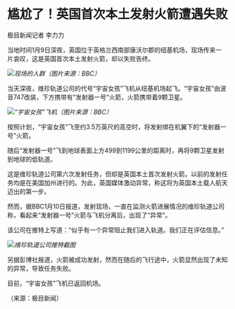 # 尴尬了！英国首次本土发射火箭遭遇失败

极目新闻记者 李力力

当地时间1月9日深夜，英国位于英格兰西南部康沃尔郡的纽基机场，现场传来一片哀叹，这是英国首次本土发射火箭，却以失败告终。

![](https://inews.gtimg.com/news_bt/OkZj9klthHoSM9zA0l6FEXB-wHR5kLnVYmQVIRGBFWGUgAA/1000)_现场的人群（图片来源：BBC）_

当天深夜，维珍轨道公司的代号“宇宙女孩”飞机从纽基机场起飞。“宇宙女孩”由波音747改装，下方携带有“发射器一号”火箭，火箭携带着9颗卫星。

![](https://inews.gtimg.com/news_bt/O3P2I6mAFjkMpuCt4O_p7p16aH3aPNpmHP4_hjFRLit9kAA/1000)_“宇宙女孩”飞机（图片来源：BBC）_

按照计划，“宇宙女孩”飞至约3.5万英尺的高空时，将发射绑在机翼下的“发射器一号”火箭。

随后“发射器一号”飞到地球表面上方499到1199公里的距离时，再将9颗卫星发射到地球的低轨道。

这是维珍轨道公司第六次发射任务，但却是英国本土首次发射火箭。以前的发射任务均是在美国加州进行的。为此，英国媒体激动异常，称这将为英国本土载人航天迈出的第一步。

然而，据BBC1月10日报道，发射现场，一直在监测火箭进展情况的维珍轨道公司称，看起来“发射器一号”火箭与飞机分离后，出现了“异常”。

该公司在推特上写道：“似乎有一个异常阻止我们进入轨道。我们正在评估信息。”

![](https://inews.gtimg.com/news_bt/O5F3q7f8tdS7ds3eoxXCrLU3VJwWPb2Y1Vk-EKvZquwZoAA/1000)_维珍轨道公司推特截图_

另据彭博社报道，火箭被成功发射，然而在随后的飞行途中，火箭显然出现了未知的异常，导致任务失败。

目前，“宇宙女孩”飞机已返回机场。

（来源：极目新闻）

